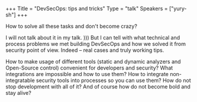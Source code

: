+++
Title = "DevSecOps: tips and tricks"
Type = "talk"
Speakers = ["yury-sh"]
+++

How to solve all these tasks and don't become crazy?

I will not talk about it in my talk. ))) But I can tell with what technical and process problems we met building DevSecOps and how we solved it from security point of view. Indeed – real cases and truly working tips.

How to make usage of different tools (static and dynamic analyzers and Open-Source control) convenient for developers and security? What integrations are impossible and how to use them? How to integrate non-integratable security tools into processes so you can use them? How do not stop development with all of it? And of course how do not become bold and stay alive?
